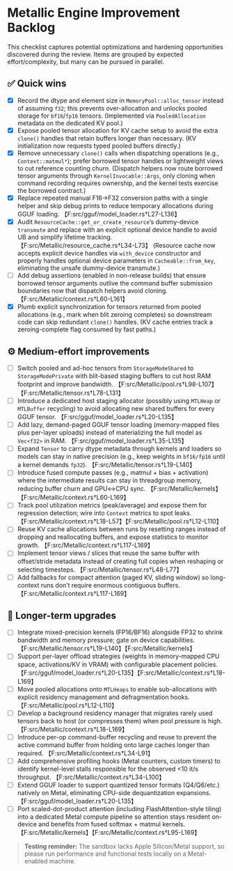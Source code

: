 # Metallic Engine Improvement Backlog

This checklist captures potential optimizations and hardening opportunities discovered during the review. Items are grouped by expected effort/complexity, but many can be pursued in parallel.

## ✅ Quick wins
- [x] Record the dtype and element size in `MemoryPool::alloc_tensor` instead of assuming `f32`; this prevents over-allocation and unlocks pooled storage for `bf16`/`fp16` tensors. (Implemented via `PooledAllocation` metadata on the dedicated KV pool.)
- [x] Expose pooled tensor allocation for KV cache setup to avoid the extra `clone()` handles that retain buffers longer than necessary. (KV initialization now requests typed pooled buffers directly.)
- [x] Remove unnecessary `clone()` calls when dispatching operations (e.g., `Context::matmul*`); prefer borrowed tensor handles or lightweight views to cut reference counting churn. (Dispatch helpers now route borrowed tensor arguments through `KernelInvocable::Args`, only cloning when command recording requires ownership, and the kernel tests exercise the borrowed contract.)
- [x] Replace repeated manual F16→F32 conversion paths with a single helper and skip debug prints to reduce temporary allocations during GGUF loading. 【F:src/gguf/model_loader.rs†L27-L136】
- [x] Audit `ResourceCache::get_or_create_resource`’s dummy-device `transmute` and replace with an explicit optional device handle to avoid UB and simplify lifetime tracking. 【F:src/Metallic/resource_cache.rs†L34-L73】 (Resource cache now accepts explicit device handles via `with_device` constructor and properly handles optional device parameters in `Cacheable::from_key`, eliminating the unsafe dummy-device transmute.)
- [ ] Add debug assertions (enabled in non-release builds) that ensure borrowed tensor arguments outlive the command buffer submission boundaries now that dispatch helpers avoid cloning. 【F:src/Metallic/context.rs†L60-L161】
- [x] Plumb explicit synchronization for tensors returned from pooled allocations (e.g., mark when blit zeroing completes) so downstream code can skip redundant `clone()` handles. (KV cache entries track a zeroing-complete flag consumed by fast paths.)

## ⚙️ Medium-effort improvements
- [ ] Switch pooled and ad-hoc tensors from `StorageModeShared` to `StorageModePrivate` with blit-based staging buffers to cut host RAM footprint and improve bandwidth. 【F:src/Metallic/pool.rs†L98-L107】【F:src/Metallic/tensor.rs†L78-L131】
- [ ] Introduce a dedicated host staging allocator (possibly using `MTLHeap` or `MTLBuffer` recycling) to avoid allocating new shared buffers for every GGUF tensor. 【F:src/gguf/model_loader.rs†L20-L135】
- [ ] Add lazy, demand-paged GGUF tensor loading (memory-mapped files plus per-layer uploads) instead of materializing the full model as `Vec<f32>` in RAM. 【F:src/gguf/model_loader.rs†L35-L135】
- [ ] Expand `Tensor` to carry dtype metadata through kernels and loaders so models can stay in native precision (e.g., keep weights in `bf16/fp16` until a kernel demands `fp32`). 【F:src/Metallic/tensor.rs†L19-L140】
- [ ] Introduce fused compute passes (e.g., matmul + bias + activation) where the intermediate results can stay in threadgroup memory, reducing buffer churn and GPU↔CPU sync. 【F:src/Metallic/kernels】【F:src/Metallic/context.rs†L60-L169】
- [ ] Track pool utilization metrics (peak/average) and expose them for regression detection; wire into `Context` metrics to spot leaks. 【F:src/Metallic/context.rs†L18-L57】【F:src/Metallic/pool.rs†L12-L110】
- [ ] Reuse KV cache allocations between runs by resetting ranges instead of dropping and reallocating buffers, and expose statistics to monitor growth. 【F:src/Metallic/context.rs†L117-L169】
- [ ] Implement tensor views / slices that reuse the same buffer with offset/stride metadata instead of creating full copies when reshaping or selecting timesteps. 【F:src/Metallic/tensor.rs†L48-L77】
- [ ] Add fallbacks for compact attention (paged KV, sliding window) so long-context runs don’t require enormous contiguous buffers. 【F:src/Metallic/context.rs†L117-L169】

## 🚀 Longer-term upgrades
- [ ] Integrate mixed-precision kernels (FP16/BF16) alongside FP32 to shrink bandwidth and memory pressure; gate on device capabilities. 【F:src/Metallic/tensor.rs†L19-L140】【F:src/Metallic/kernels】
- [ ] Support per-layer offload strategies (weights in memory-mapped CPU space, activations/KV in VRAM) with configurable placement policies. 【F:src/gguf/model_loader.rs†L20-L135】【F:src/Metallic/context.rs†L18-L169】
- [ ] Move pooled allocations onto `MTLHeaps` to enable sub-allocations with explicit residency management and defragmentation hooks. 【F:src/Metallic/pool.rs†L12-L110】
- [ ] Develop a background residency manager that migrates rarely used tensors back to host (or compresses them) when pool pressure is high. 【F:src/Metallic/context.rs†L18-L169】
- [ ] Introduce per-op command-buffer recycling and reuse to prevent the active command buffer from holding onto large caches longer than required. 【F:src/Metallic/context.rs†L34-L91】
- [ ] Add comprehensive profiling hooks (Metal counters, custom timers) to identify kernel-level stalls responsible for the observed <10 it/s throughput. 【F:src/Metallic/context.rs†L34-L100】
- [ ] Extend GGUF loader to support quantized tensor formats (Q4/Q6/etc.) natively on Metal, eliminating CPU-side dequantization expansions. 【F:src/gguf/model_loader.rs†L20-L135】
- [ ] Port scaled-dot-product attention (including FlashAttention-style tiling) into a dedicated Metal compute pipeline so attention stays resident on-device and benefits from fused softmax + matmul kernels. 【F:src/Metallic/kernels】【F:src/Metallic/context.rs†L95-L169】

> **Testing reminder:** The sandbox lacks Apple Silicon/Metal support, so please run performance and functional tests locally on a Metal-enabled machine.
